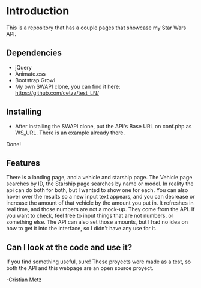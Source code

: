 Introduction
=====
This is a repository that has a couple pages that showcase my Star Wars API. 

## Dependencies
 - jQuery
 - Animate.css
 - Bootstrap Growl
 - My own SWAPI clone, you can find it here: https://github.com/cetzz/test_LN/

## Installing

 - After installing the SWAPI clone, put the API's Base URL on conf.php as WS_URL. There is an example already there.
  
Done!

## Features

  There is a landing page, and a vehicle and starship page. The Vehicle page searches by ID, the Starship page searches by name or model. 
In reality the api can do both for both, but I wanted to show one for each.
  You can also hover over the results so a new input text appears, and you can decrease or increase the amount of that vehicle by the amount you put in. 
It refreshes in real time, and those numbers are not a mock-up. They come from the API. If you want to check, feel free to input things that are not numbers, or something else.
  The API can also set those amounts, but I had no idea on how to get it into the interface, so I didn't have any use for it.
 
## Can I look at the code and use it?
  If you find something useful, sure! These proyects were made as a test, so both the API and this webpage are an open source proyect.

-Cristian Metz

